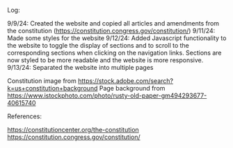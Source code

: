 Log:

9/9/24: Created the website and copied all articles and amendments from the constitution (https://constitution.congress.gov/constitution/)
9/11/24: Made some styles for the website
9/12/24: Added Javascript functionality to the website to toggle the display of sections and to scroll to the corresponding sections when clicking on the navigation links. 
Sections are now styled to be more readable and the website is more responsive.
9/13/24: Separated the website into multiple pages

Constitution image from https://stock.adobe.com/search?k=us+constitution+background
Page background from https://www.istockphoto.com/photo/rusty-old-paper-gm494293677-40615740

References: 

https://constitutioncenter.org/the-constitution
https://constitution.congress.gov/constitution/
